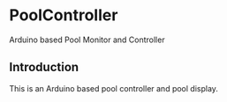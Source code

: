 # PoolController
Arduino based Pool Monitor and Controller

## Introduction

This is an Arduino based pool controller and pool display. 

